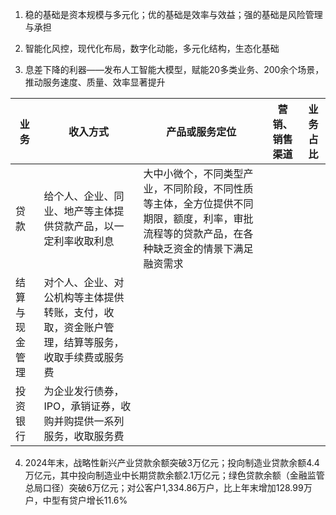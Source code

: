 1. 稳的基础是资本规模与多元化；优的基础是效率与效益；强的基础是风险管理与承担

2. 智能化风控，现代化布局，数字化动能，多元化结构，生态化基础
3. 息差下降的利器——发布人工智能大模型，赋能20多类业务、200余个场景，推动服务速度、质量、效率显著提升


| 业务      | 收入方式                                            | 产品或服务定位                                                                | 营销、销售渠道 | 业务占比 |
| ------- | ----------------------------------------------- | ---------------------------------------------------------------------- | ------- | ---- |
| 贷款      | 给个人、企业、同业、地产等主体提供贷款产品，以一定利率收取利息                 | 大中小微个，不同类型产业，不同阶段，不同性质等主体，全方位提供不同期限，额度，利率，审批流程等的贷款产品，在各种缺乏资金的情景下满足融资需求 |         |      |
| 结算与现金管理 | 对个人、企业、对公机构等主体提供转账，支付，收取，资金账户管理，结算等服务，收取手续费或服务费 |                                                                        |         |      |
| 投资银行    | 为企业发行债券，IPO，承销证券，收购并购提供一系列服务，收取服务费              |                                                                        |         |      |

4. 2024年末，战略性新兴产业贷款余额突破3万亿元；投向制造业贷款余额4.4万亿元，其中投向制造业中长期贷款余额2.1万亿元；绿色贷款余额（金融监管总局口径）突破6万亿元；对公客户1,334.86万户，比上年末增加128.99万户，中型有贷户增长11.6%